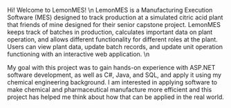 Hi! Welcome to LemonMES! \n
 
LemonMES is a Manufacturing Execution Software (MES) designed to track production at a simulated citric acid plant that friends of mine designed for their senior capstone project. LemonMES keeps track of batches in production, calculates important data on plant operation, and allows different functionality for different roles at the plant. Users can view plant data, update batch records, and update unit operation functioning with an interactive web application. \n

My goal with this project was to gain hands-on experience with ASP.NET software development, as well as C#, Java, and SQL, and apply it using my chemical engineering background. I am interested in applying software to make chemical and pharmaceutical manufacture more efficient and this project has helped me think about how that can be applied in the real world.
